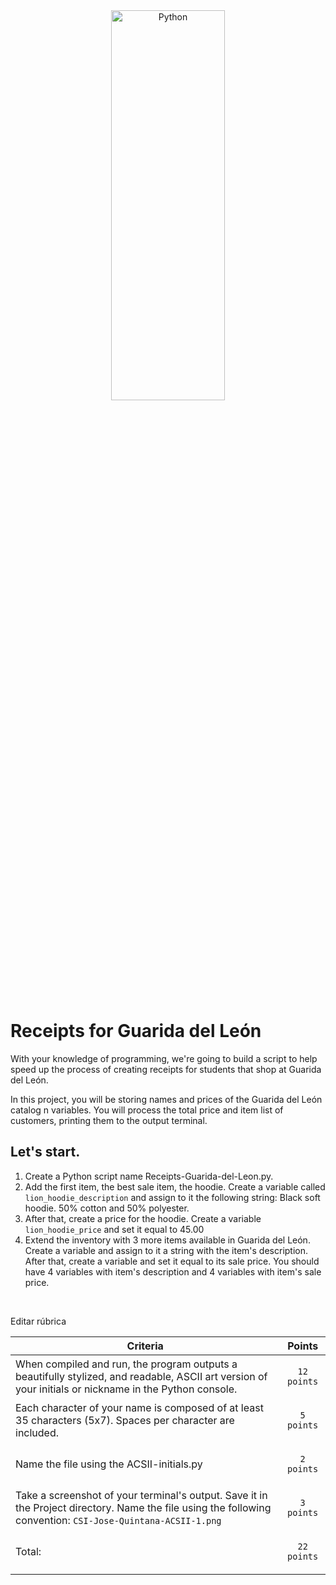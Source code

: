 <div style="text-align:center">
        <img    src="https://pbs.twimg.com/media/DHM9sZbXoAACVIY?format=jpg&name=4096x4096"
                title="Python" 
                width="60%" 
                height="40%" />
</div>
<br>

# Receipts for Guarida del León
With your knowledge of programming, we're going to build a script to help speed up the process of creating receipts for students that shop at Guarida del León. 

In this project, you will be storing names and prices of the Guarida del León catalog n variables.  You will process the total price and item list of customers, printing them to the output terminal. 

## Let's start. 

1. Create a Python script name Receipts-Guarida-del-Leon.py.
2. Add the first item, the best sale item, the hoodie.  Create a variable called `lion_hoodie_description` and assign to it the following string: Black soft hoodie. 50% cotton and 50% polyester.
3. After that, create a price for the hoodie. Create a variable `lion_hoodie_price` and set it equal to 45.00
4. Extend the inventory with 3 more items available in Guarida del León. Create a variable and assign to it a string with the item's description.  After that, create a variable and set it equal to its sale price.  You should have 4 variables with item's description and 4 variables with item's sale price. 

<br>



Editar rúbrica

| Criteria | Points | 
|-----------|--------|
|When compiled and run, the program outputs a beautifully stylized, and readable, ASCII art version of your initials or nickname in the Python console.| <p style="text-align: center" >`12 points`</p>|
| Each character of your name is composed of at least 35 characters (5x7). Spaces per character are included.| <p style="text-align: center" >`5 points`</p> |
| Name the file using the ACSII-initials.py |<p style="text-align: center" >`2 points`</p> |
| Take a screenshot of your terminal's output. Save it in the Project directory. Name the file using the following convention: `CSI-Jose-Quintana-ACSII-1.png` | <p style="text-align: center" >`3 points`</p> |
|Total:|<p style="text-align: center" >`22 points`|

